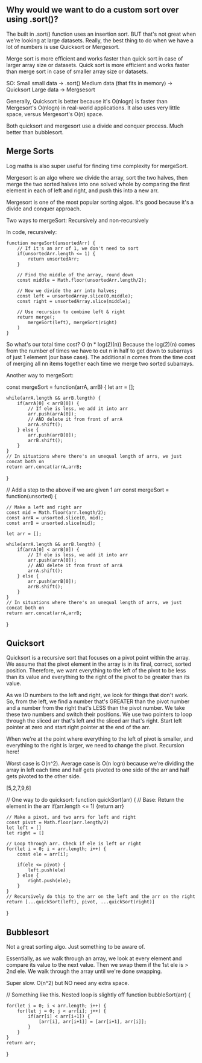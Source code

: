 

## Why would we want to do a custom sort over using .sort()?

The built in .sort() function uses an insertion sort. 
BUT that's not great when we're looking at large datasets. 
Really, the best thing to do when we have a lot of numbers is use Quicksort or Mergesort. 

Merge sort is more efficient and works faster than quick sort in case of larger array size or datasets. 
Quick sort is more efficient and works faster than merge sort in case of smaller array size or datasets. 

SO:
Small small data -> .sort()
Medium data (that fits in memory) -> Quicksort 
Large data -> Mergsesort 

Generally, Quicksort is better because it's O(nlogn) is faster than Mergesort's O(nlogn) in real-world applications. It also uses very little space, versus Mergesort's O(n) space. 

Both quicksort and mergesort use a divide and conquer process. Much better than bubblesort. 

## Merge Sorts

Log maths is also super useful for finding time complexity for mergeSort. 

Mergesort is an algo where we divide the array, sort the two halves, then merge the two sorted halves into one solved whole by comparing the first element in each of left and right, and push this into a new arr. 

Mergesort is one of the most popular sorting algos. It's good because it's a divide and conquer approach. 

Two ways to mergeSort: Recursively and non-recursively 

In code, recursively: 

    function mergeSort(unsortedArr) {
        // If it's an arr of 1, we don't need to sort
        if(unsortedArr.length <= 1) {
            return unsortedArr; 
        }

        // Find the middle of the array, round down
        const middle = Math.floor(unsortedArr.length/2); 

        // Now we divide the arr into halves; 
        const left = unsortedArray.slice(0,middle);
        const right = unsortedArray.slice(middle); 

        // Use recursion to combine left & right 
        return merge(;
            mergeSort(left), mergeSort(right)
        )
    }

So what's our total time cost? O (n * log(2)(n))
Because the log(2)(n) comes from the number of times we have to cut n in half to get down to subarrays of just 1 element (our base case). The additional n comes from the time cost of merging all nn items together each time we merge two sorted subarrays.


Another way to mergeSort:

const mergeSort = function(arrA, arrB) {
    let arr = [];

    while(arrA.length && arrB.length) {
        if(arrA[0] < arrB[0]) {
            // If ele is less, we add it into arr
            arr.push(arrA[0]);
            // AND delete it from front of arrA
            arrA.shift();
        } else {
            arr.push(arrB[0]);
            arrB.shift();
        }
    }
    // In situations where there's an unequal length of arrs, we just concat both on 
    return arr.concat(arrA,arrB; 
}

// Add a step to the above if we are given 1 arr 
const mergeSort = function(unsorted) {
    
    // Make a left and right arr 
    const mid = Math.floor(arr.length/2);
    const arrA = unsorted.slice(0, mid);
    const arrB = unsorted.slice(mid);

    let arr = [];

    while(arrA.length && arrB.length) {
        if(arrA[0] < arrB[0]) {
            // If ele is less, we add it into arr
            arr.push(arrA[0]);
            // AND delete it from front of arrA
            arrA.shift();
        } else {
            arr.push(arrB[0]);
            arrB.shift();
        }
    }
    // In situations where there's an unequal length of arrs, we just concat both on 
    return arr.concat(arrA,arrB; 
}



## Quicksort 

Quicksort is a recursive sort that focuses on a pivot point within the array. 
We assume that the pivot element in the array is in its final, correct, sorted position. Therefore, we want everything to the left of the pivot to be less than its value and everything to the right of the pivot to be greater than its value. 

As we ID numbers to the left and right, we look for things that don't work. So, from the left, we find a number that's GREATER than the pivot number and a number from the right that's LESS than the pivot number. We take these two numbers and switch their positions. We use two pointers to loop through the sliced arr that's left and the sliced arr that's right. Start left pointer at zero and start right pointer at the end of the arr. 

When we're at the point where everything to the left of pivot is smaller, and everything to the right is larger, we need to change the pivot. Recursion here! 

Worst case is O(n^2). 
Average case is O(n logn) because we're dividing the array in left each time and half gets pivoted to one side of the arr and half gets pivoted to the other side. 

[5,2,7,9,6]

// One way to do quicksort: 
function quickSort(arr) {
    // Base: Return the element in the arr
    if(arr.length <= 1) {return arr}

    // Make a pivot, and two arrs for left and right
    const pivot = Math.floor(arr.length/2)
    let left = []
    let right = []

    // Loop through arr. Check if ele is left or right 
    for(let i = 0; i < arr.length; i++) {
        const ele = arr[i];

        if(ele <= pivot) {
            left.push(ele)
        } else {
            right.push(ele);
        }
    }
    // Recursively do this to the arr on the left and the arr on the right
    return [...quickSort(left), pivot, ...quickSort(right)]
}



## Bubblesort 

Not a great sorting algo. Just something to be aware of. 

Essentially, as we walk through an array, we look at every element and compare its value to the next value. Then we swap them if the 1st ele is > 2nd ele. We walk through the array until we're done swapping. 

Super slow. O(n^2) but NO need any extra space. 


// Something like this. Nested loop is slightly off 
function bubbleSort(arr) {

    for(let i = 0; i < arr.length; i++) {
        for(let j = 0; j < arr[i]; j++) {
            if(arr[i] < arr[i+1]) {
                [arr[i], arr[i+1]] = [arr[i+1], arr[i]];
            }
        }
    }
    return arr;
}
